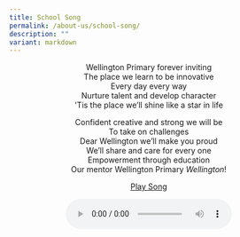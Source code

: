 ```yaml
---
title: School Song
permalink: /about-us/school-song/
description: ""
variant: markdown
---
```

<center> Wellington Primary forever inviting <br>
The place we learn to be innovative <br>
Every day every way <br>
Nurture talent and develop character <br>
'Tis the place we’ll shine like a star in life

<p> 

Confident creative and strong we will be <br>
To take on challenges <br>
Dear Wellington we’ll make you proud <br>
We’ll share and care for every one <br>
Empowerment through education <br>
Our mentor Wellington Primary&nbsp;*Wellington*!

</p><p>
	
[Play Song](https://drive.google.com/file/d/18pnWq78vQiouiYF54hMjC2ex_9IBdxYp/view?usp=sharing)

<audio autoplay="" controls="">
  <source src="https://docs.google.com/uc?export=download&amp;id=18pnWq78vQiouiYF54hMjC2ex_9IBdxYp">
</audio></p></center>